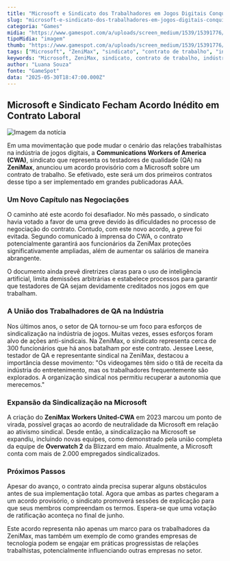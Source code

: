 ```yaml
---
title: "Microsoft e Sindicato dos Trabalhadores em Jogos Digitais Conquistam Acordo Histórico em Contrato de Trabalho"
slug: "microsoft-e-sindicato-dos-trabalhadores-em-jogos-digitais-conquistam-acordo-histrico-em-contrato-de-trabalho"
categoria: "Games"
midia: "https://www.gamespot.com/a/uploads/screen_medium/1539/15391776/4504234-4468980-4082290-zenimaxworkersunitedformunion.jpg"
tipoMidia: "imagem"
thumb: "https://www.gamespot.com/a/uploads/screen_medium/1539/15391776/4504234-4468980-4082290-zenimaxworkersunitedformunion.jpg"
tags: ["Microsoft", "ZeniMax", "sindicato", "contrato de trabalho", "indústria de jogos", "QA testers", "Communications Workers of America", "sindicalização", "relações trabalhistas"]
keywords: "Microsoft, ZeniMax, sindicato, contrato de trabalho, indústria de jogos, QA testers, Communications Workers of America, sindicalização, relações trabalhistas"
author: "Luana Souza"
fonte: "GameSpot"
data: "2025-05-30T18:47:00.000Z"
---
```

## Microsoft e Sindicato Fecham Acordo Inédito em Contrato Laboral

![Imagem da notícia](https://www.gamespot.com/a/uploads/screen_medium/1539/15391776/4504234-4468980-4082290-zenimaxworkersunitedformunion.jpg)

Em uma movimentação que pode mudar o cenário das relações trabalhistas na indústria de jogos digitais, a **Communications Workers of America (CWA)**, sindicato que representa os testadores de qualidade (QA) na **ZeniMax**, anunciou um acordo provisório com a Microsoft sobre um contrato de trabalho. Se efetivado, este será um dos primeiros contratos desse tipo a ser implementado em grandes publicadoras AAA.

### Um Novo Capítulo nas Negociações

O caminho até este acordo foi desafiador. No mês passado, o sindicato havia votado a favor de uma greve devido às dificuldades no processo de negociação do contrato. Contudo, com este novo acordo, a greve foi evitada. Segundo comunicado à imprensa do CWA, o contrato potencialmente garantirá aos funcionários da ZeniMax proteções significativamente ampliadas, além de aumentar os salários de maneira abrangente.

O documento ainda prevê diretrizes claras para o uso de inteligência artificial, limita demissões arbitrárias e estabelece processos para garantir que testadores de QA sejam devidamente creditados nos jogos em que trabalham. 

### A União dos Trabalhadores de QA na Indústria

Nos últimos anos, o setor de QA tornou-se um foco para esforços de sindicalização na indústria de jogos. Muitas vezes, esses esforços foram alvo de ações anti-sindicais. Na ZeniMax, o sindicato representa cerca de 300 funcionários que há anos batalham por este contrato. Jessee Leese, testador de QA e representante sindical na ZeniMax, destacou a importância desse movimento: "Os videogames têm sido o titã de receita da indústria do entretenimento, mas os trabalhadores frequentemente são explorados. A organização sindical nos permitiu recuperar a autonomia que merecemos."

### Expansão da Sindicalização na Microsoft

A criação do **ZeniMax Workers United-CWA** em 2023 marcou um ponto de virada, possível graças ao acordo de neutralidade da Microsoft em relação ao ativismo sindical. Desde então, a sindicalização na Microsoft se expandiu, incluindo novas equipes, como demonstrado pela união completa da equipe de **Overwatch 2** da Blizzard em maio. Atualmente, a Microsoft conta com mais de 2.000 empregados sindicalizados.

### Próximos Passos

Apesar do avanço, o contrato ainda precisa superar alguns obstáculos antes de sua implementação total. Agora que ambas as partes chegaram a um acordo provisório, o sindicato promoverá sessões de explicação para que seus membros compreendam os termos. Espera-se que uma votação de ratificação aconteça no final de junho.

Este acordo representa não apenas um marco para os trabalhadores da ZeniMax, mas também um exemplo de como grandes empresas de tecnologia podem se engajar em práticas progressistas de relações trabalhistas, potencialmente influenciando outras empresas no setor.

